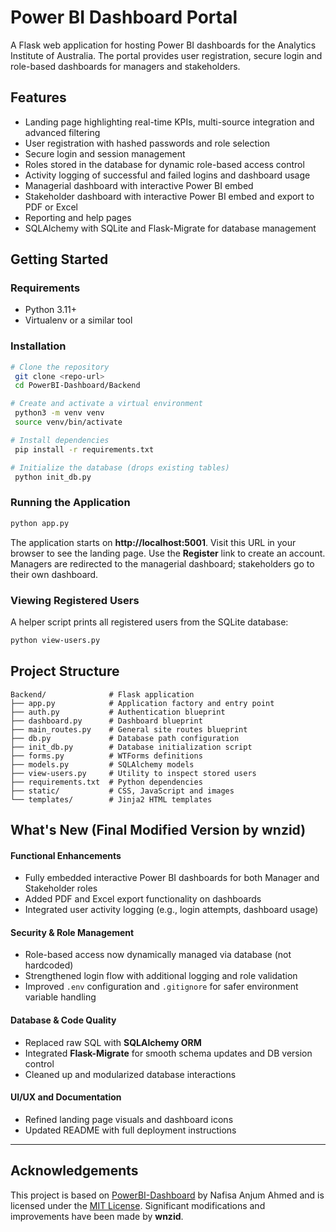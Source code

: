 # Power BI Dashboard Portal

A Flask web application for hosting Power BI dashboards for the Analytics Institute of Australia. The portal provides user registration, secure login and role-based dashboards for managers and stakeholders.

## Features

- Landing page highlighting real-time KPIs, multi-source integration and advanced filtering
- User registration with hashed passwords and role selection
- Secure login and session management
- Roles stored in the database for dynamic role-based access control
- Activity logging of successful and failed logins and dashboard usage
- Managerial dashboard with interactive Power BI embed
- Stakeholder dashboard with interactive Power BI embed and export to PDF or Excel
- Reporting and help pages
- SQLAlchemy with SQLite and Flask-Migrate for database management

## Getting Started

### Requirements

- Python 3.11+
- Virtualenv or a similar tool

### Installation

```bash
# Clone the repository
 git clone <repo-url>
 cd PowerBI-Dashboard/Backend

# Create and activate a virtual environment
 python3 -m venv venv
 source venv/bin/activate

# Install dependencies
 pip install -r requirements.txt

# Initialize the database (drops existing tables)
 python init_db.py
```

### Running the Application

```bash
python app.py
```

The application starts on **http://localhost:5001**. Visit this URL in your browser to see the landing page. Use the **Register** link to create an account. Managers are redirected to the managerial dashboard; stakeholders go to their own dashboard.

### Viewing Registered Users

A helper script prints all registered users from the SQLite database:

```bash
python view-users.py
```

## Project Structure

```
Backend/              # Flask application
├── app.py            # Application factory and entry point
├── auth.py           # Authentication blueprint
├── dashboard.py      # Dashboard blueprint
├── main_routes.py    # General site routes blueprint
├── db.py             # Database path configuration
├── init_db.py        # Database initialization script
├── forms.py          # WTForms definitions
├── models.py         # SQLAlchemy models
├── view-users.py     # Utility to inspect stored users
├── requirements.txt  # Python dependencies
├── static/           # CSS, JavaScript and images
└── templates/        # Jinja2 HTML templates
```

## What's New (Final Modified Version by wnzid)

#### Functional Enhancements
- Fully embedded interactive Power BI dashboards for both Manager and Stakeholder roles
- Added PDF and Excel export functionality on dashboards
- Integrated user activity logging (e.g., login attempts, dashboard usage)

#### Security & Role Management
- Role-based access now dynamically managed via database (not hardcoded)
- Strengthened login flow with additional logging and role validation
- Improved `.env` configuration and `.gitignore` for safer environment variable handling

#### Database & Code Quality
- Replaced raw SQL with **SQLAlchemy ORM**
- Integrated **Flask-Migrate** for smooth schema updates and DB version control
- Cleaned up and modularized database interactions

#### UI/UX and Documentation
- Refined landing page visuals and dashboard icons
- Updated README with full deployment instructions

---

## Acknowledgements

This project is based on [PowerBI-Dashboard](https://github.com/nafisanafu15/PowerBI-Dashboard) by Nafisa Anjum Ahmed and is licensed under the [MIT License](https://opensource.org/licenses/MIT). Significant modifications and improvements have been made by **wnzid**.


